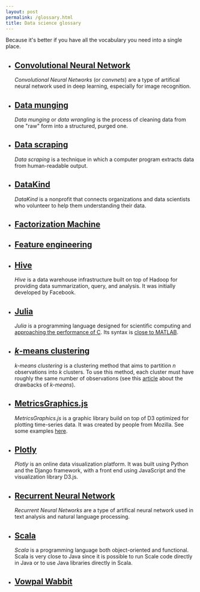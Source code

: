 ```yaml
---
layout: post
permalink: /glossary.html
title: Data science glossary
---
```


Because it's better if you have all the vocabulary you need into a single place.

* ## [Convolutional Neural Network](http://en.wikipedia.org/wiki/Convolutional_neural_network)

  *Convolutional Neural Networks* (or *convnets*) are a type of artifical neural network used in deep learning, especially for image recognition.

* ## [Data munging](http://en.wikipedia.org/wiki/Data_wrangling)

  *Data munging* or *data wrangling* is the process of cleaning data from one "raw" form into a structured, purged one.

* ## [Data scraping](http://en.wikipedia.org/wiki/Data_scraping)

  *Data scraping* is a technique in which a computer program extracts data from human-readable output.

* ## [DataKind](http://www.datakind.org/)

  *DataKind* is a nonprofit that connects organizations and data scientists who volunteer to help them understanding their data. 
* ## [Factorization Machine]()

* ## [Feature engineering]()

* ## [Hive](https://hive.apache.org/)

  *Hive* is a data warehouse infrastructure built on top of Hadoop for providing data summarization, query, and analysis. It was initially developed by Facebook.

* ## [Julia](http://julialang.org/)

  *Julia* is a programming language designed for scientific computing and [approaching the performance of C](http://julialang.org/benchmarks/). Its syntax is [close to MATLAB](https://github.com/lakras/matlab-to-julia).

* ## [*k*-means clustering](http://en.wikipedia.org/wiki/K-means_clustering)

  *k-means clustering* is a clustering method that aims to partition *n* observations into *k* clusters. To use this method, each cluster must have roughly the same number of observations (see this [article](http://varianceexplained.org/r/kmeans-free-lunch/) about the drawbacks of *k-means*).

* ## [MetricsGraphics.js](http://metricsgraphicsjs.org/)

  *MetricsGraphics.js* is a graphic library build on top of D3 optimized for plotting time-series data. It was created by people from Mozilla. See some examples [here](http://metricsgraphicsjs.org/examples.htm).

* ## [Plotly](https://plot.ly/)

  *Plotly* is an online data visualization platform. It was built using Python and the Django framework, with a front end using JavaScript and the visualization library D3.js.
  
* ## [Recurrent Neural Network](http://en.wikipedia.org/wiki/Recurrent_neural_network)

  *Recurrent Neural Networks* are a type of artifical neural network used in text analysis and natural language processing.

* ## [Scala](http://www.scala-lang.org/)

  *Scala* is a programming language both object-oriented and functional. Scala is very close to Java since it is possible to run Scale code directly in Java or to use Java libraries directly in Scala.

* ## [Vowpal Wabbit]()
